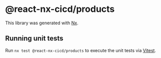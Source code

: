 # @react-nx-cicd/products

This library was generated with [Nx](https://nx.dev).

## Running unit tests

Run `nx test @react-nx-cicd/products` to execute the unit tests via [Vitest](https://vitest.dev/).
